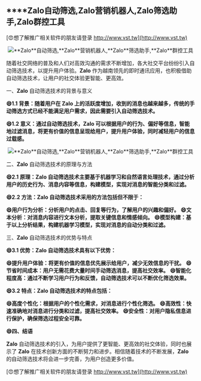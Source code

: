 ## ****Zalo**自动筛选,**Zalo**营销机器人,**Zalo**筛选助手,**Zalo**群控工具**

[😍想了解推广相关软件的朋友请登录 http://www.vst.tw](http://www.vst.tw)

 <center><img src="https://vst.tw/MP4/tuiguang/png/4.png" alt="**Zalo**自动筛选,**Zalo**营销机器人,**Zalo**筛选助手,**Zalo**群控工具"></center>

随着社交网络的普及和人们对高效沟通的需求不断增加，各大社交平台纷纷引入自动筛选技术，以提升用户体验。**Zalo** 作为越南领先的即时通讯应用，也积极借助自动筛选技术，让用户的社交体验更智能、更高效。

一、**Zalo** 自动筛选技术的背景与意义

**😄1.1 背景：随着用户在 **Zalo** 上的活跃度增加，收到的消息也越来越多，传统的手动筛选方式已经不能满足用户需求，因此需要引入自动筛选技术。**

**😄1.2 意义：通过自动筛选技术，**Zalo** 可以根据用户的行为、偏好等信息，智能地过滤消息，将更有价值的信息呈现给用户，提升用户体验，同时减轻用户的信息过载感。**

 <center><img src="https://vst.tw/MP4/tuiguang/png/6.png" alt="**Zalo**自动筛选,**Zalo**营销机器人,**Zalo**筛选助手,**Zalo**群控工具"></center>

二、**Zalo** 自动筛选技术的原理与方法

**😄2.1 原理：**Zalo** 自动筛选技术主要基于机器学习和自然语言处理技术，通过分析用户的历史行为、消息内容等信息，构建模型，实现对消息的智能分类和过滤。**

**😄2.2 方法：**Zalo** 自动筛选技术采用的方法包括但不限于：**

**😄用户行为分析：分析用户的点击、回复等行为，了解用户的兴趣和偏好。**
**😄文本分析：对消息内容进行文本分析，提取关键信息和情感倾向。**
**😄模型构建：基于以上分析结果，构建机器学习模型，实现对消息的自动分类和过滤。**

三、**Zalo** 自动筛选技术的优势与特点

**😄3.1 优势：**Zalo** 自动筛选技术具有以下优势：**

**😄提升用户体验：将更有价值的信息优先展示给用户，减少无效信息的干扰。**
**😄节省时间成本：用户无需花费大量时间手动筛选消息，提高社交效率。**
**😄智能化程度高：通过不断学习用户行为和反馈，自动筛选技术可以不断优化筛选效果。**

**😄3.2 特点：**Zalo** 自动筛选技术的特点包括：**

**😄高度个性化：根据用户的个性化需求，对消息进行个性化筛选。**
**😄高效性：快速准确地对消息进行分类和过滤，提高社交效率。**
**😄安全性：对用户隐私信息进行保护，确保筛选过程安全可靠。**

**😄四、结语**

**Zalo** 自动筛选技术的引入，为用户提供了更智能、更高效的社交体验，同时也展示了 **Zalo** 在技术创新方面的不断努力和进步。相信随着技术的不断发展，**Zalo** 的自动筛选技术将会进一步完善，为用户创造更多价值。

[😍想了解推广相关软件的朋友请登录 http://www.vst.tw](http://www.vst.tw)



